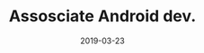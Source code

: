 ---
date: 2019-03-23
name: Rumaan Khalandar
title: Assosciate Android dev.
github: rumaan
twitter: ''
linkedin: ''
---